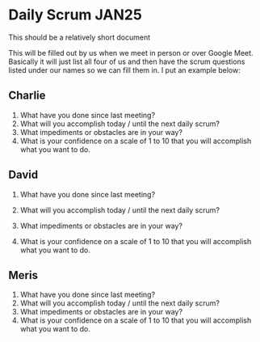 # Daily Scrum JAN25

This should be a relatively short document

This will be filled out by us when we meet in person or over Google Meet. Basically it will just list all four of us and then have the scrum questions listed under our names so we can fill them in. I put an example below:

## Charlie

1. What have you done since last meeting?
2. What will you accomplish today / until the next daily scrum?
3. What impediments or obstacles are in your way?
4. What is your confidence on a scale of 1 to 10 that you will accomplish what you want to do.

## David

1. What have you done since last meeting?

2. What will you accomplish today / until the next daily scrum?


3. What impediments or obstacles are in your way?

4. What is your confidence on a scale of 1 to 10 that you will accomplish what you want to do.


## Meris

1. What have you done since last meeting?
3. What will you accomplish today / until the next daily scrum?
5. What impediments or obstacles are in your way?
7. What is your confidence on a scale of 1 to 10 that you will accomplish what you want to do.

